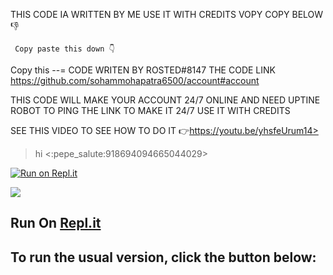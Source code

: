 THIS CODE IA WRITTEN BY ME USE IT WITH CREDITS VOPY COPY BELOW 👎

     Copy paste this down 👇
   
Copy this --= CODE WRITEN BY ROSTED#8147 THE CODE LINK https://github.com/sohammohapatra6500/account#account

THIS CODE WILL MAKE YOUR ACCOUNT 24/7 ONLINE AND NEED UPTINE ROBOT TO PING THE LINK TO MAKE IT 24/7
USE IT WITH CREDITS

SEE THIS VIDEO TO SEE HOW TO DO IT 👉https://youtu.be/yhsfeUrum14>
> hi
<:pepe_salute:918694094665044029>


[![Run on Repl.it](https://repl.it/badge/github/navaneethkm004/Discord-24x7-Radio-Bot)](https://github.com/sohammohapatra6500/account/edit/main/README.md)


[<img src="https://github.com/navaneethkm004/my-images/blob/main/no7.png?raw=true">](https://youtu.be/Xf0zsd9m_io)

## Run On [Repl.it](https://repl.it)

## To run the usual version, click the button below:
